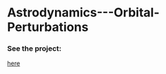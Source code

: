 # Astrodynamics---Orbital-Perturbations

### See the project:
[here](/Analysis%20of%20Orbital%20Perturbational%20Effects.pdf)